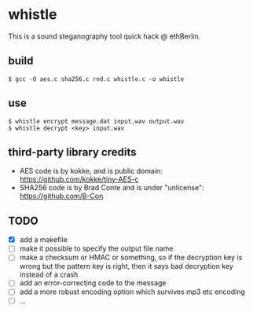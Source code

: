 
whistle
=======

This is a sound steganography tool quick hack @ ethBerlin.

build
-----

    $ gcc -O aes.c sha256.c rnd.c whistle.c -o whistle

use
---

    $ whistle encrypt message.dat input.wav output.wav
    $ whistle decrypt <key> input.wav

third-party library credits
---------------------------

- AES code is by kokke, and is public domain: https://github.com/kokke/tiny-AES-c
- SHA256 code is by Brad Conte and is under "unlicense": https://github.com/B-Con

TODO
----

- [x] add a makefile
- [ ] make it possible to specify the output file name
- [ ] make a checksum or HMAC or something, so if the decryption key is wrong 
      but the pattern key is right, then it says bad decryption key instead of a crash
- [ ] add an error-correcting code to the message
- [ ] add a more robust encoding option which survives mp3 etc encoding
- [ ] ...
